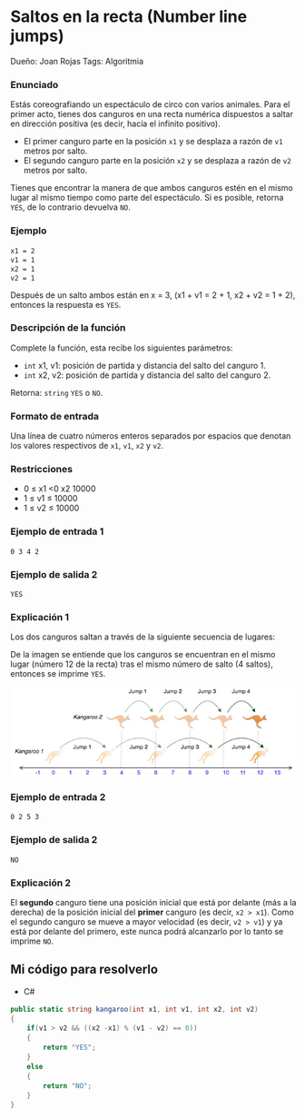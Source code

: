 # Saltos en la recta (Number line jumps)

Dueño: Joan Rojas
Tags: Algoritmia

### Enunciado

Estás coreografiando un espectáculo de circo con varios animales. Para el primer acto, tienes dos canguros en una recta numérica dispuestos a saltar en dirección positiva (es decir, hacía el infinito positivo).

- El primer canguro parte en la posición `x1` y se desplaza a razón de `v1` metros por salto.
- El segundo canguro parte en la posición `x2` y se desplaza a razón de `v2` metros por salto.

Tienes que encontrar la manera de que ambos canguros estén en el mismo lugar al mismo tiempo como parte del espectáculo. Si es posible, retorna `YES`, de lo contrario devuelva `NO`.

### Ejemplo

```
x1 = 2
v1 = 1
x2 = 1
v2 = 1
```

Después de un salto ambos están en x = 3, (x1 + v1 = 2 + 1, x2 + v2 = 1 + 2), entonces la respuesta es `YES`.

### Descripción de la función

Complete la función, esta recibe los siguientes parámetros:

- `int` x1, v1: posición de partida y distancia del salto del canguro 1.
- `int` x2, v2: posición de partida y distancia del salto del canguro 2.

Retorna: `string` `YES` o `NO`.

### Formato de entrada

Una línea de cuatro números enteros separados por espacios que denotan los valores respectivos de `x1`, `v1`, `x2` y `v2`.

### Restricciones

- 0 ≤ x1 <0 x2 10000
- 1 ≤ v1 ≤ 10000
- 1 ≤ v2 ≤ 10000

### Ejemplo de entrada 1

```
0 3 4 2
```

### Ejemplo de salida 2

```
YES
```

### Explicación 1

Los dos canguros saltan a través de la siguiente secuencia de lugares:

De la imagen se entiende que los canguros se encuentran en el mismo lugar (número 12 de la recta) tras el mismo número de salto (4 saltos), entonces se imprime `YES`.

![diagram.jpg](diagram.jpg)

### Ejemplo de entrada 2

```
0 2 5 3
```

### Ejemplo de salida 2

```
NO
```

### Explicación 2

El **segundo** canguro tiene una posición inicial que está por delante (más a la derecha) de la posición inicial del **primer** canguro (es decir, `x2 > x1`). Como el segundo canguro se mueve a mayor velocidad (es decir, `v2 > v1`) y ya está por delante del primero, este nunca podrá alcanzarlo por lo tanto se imprime `NO`.

## Mi código para resolverlo

- C#

```csharp
public static string kangaroo(int x1, int v1, int x2, int v2)
{
    if(v1 > v2 && ((x2 -x1) % (v1 - v2) == 0))
    {
        return "YES";
    }
    else
    {
        return "NO";
    }
}
```